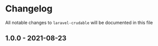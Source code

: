 # Changelog

All notable changes to `laravel-crudable` will be documented in this file

## 1.0.0 - 2021-08-23
